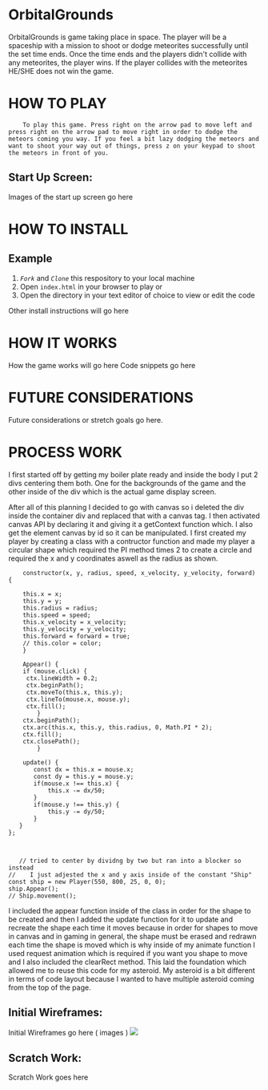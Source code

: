 #                               OrbitalGrounds

OrbitalGrounds is game taking place in space. The player will be a spaceship with a mission to shoot or dodge meteorites successfully until the set time ends. Once the time ends and the players didn't collide with any meteorites, the player wins. If the player collides with the meteorites HE/SHE does not win the game.

#                                HOW TO PLAY

        To play this game. Press right on the arrow pad to move left and press right on the arrow pad to move right in order to dodge the meteors coming you way. If you feel a bit lazy dodging the meteors and want to shoot your way out of things, press z on your keypad to shoot the meteors in front of you.

## Start Up Screen:
Images of the start up screen go here 

# HOW TO INSTALL

## Example
1. *`Fork`* and *`Clone`* this respository to your local machine
2. Open `index.html` in your browser to play or 
3. Open the directory in your text editor of choice to view or edit the code

Other install instructions will go here


# HOW IT WORKS
How the game works will go here
Code snippets go here


# FUTURE CONSIDERATIONS

Future considerations or stretch goals go here.


# PROCESS WORK
I first started off by getting my boiler plate ready and inside the body I put 2 divs centering them both. One for the backgrounds of the game and the other inside of the div which is the actual game display screen.

After all of this planning I decided to go with canvas so i deleted the div inside the container div and replaced that with a canvas tag. I then activated canvas API by declaring it and giving it a getContext function which. I also get the element canvas by id so it can be manipulated. I first created my player by creating a class with a contructor function and made my player a circular shape which required the PI method times 2 to create a circle and required the x and y coordinates aswell as the radius as shown.

```class Player {
    constructor(x, y, radius, speed, x_velocity, y_velocity, forward) {

    this.x = x;
    this.y = y;
    this.radius = radius; 
    this.speed = speed;
    this.x_velocity = x_velocity;
    this.y_velocity = y_velocity;
    this.forward = forward = true;
    // this.color = color;
    } 

    Appear() {
    if (mouse.click) {
     ctx.lineWidth = 0.2;
     ctx.beginPath();
     ctx.moveTo(this.x, this.y);
     ctx.lineTo(mouse.x, mouse.y);
     ctx.fill();
        } 
    ctx.beginPath(); 
    ctx.arc(this.x, this.y, this.radius, 0, Math.PI * 2);
    ctx.fill();
    ctx.closePath();
        }

    update() {
       const dx = this.x = mouse.x;
       const dy = this.y = mouse.y;
       if(mouse.x !== this.x) {
           this.x -= dx/50;
       }
       if(mouse.y !== this.y) {
           this.y -= dy/50;
       }
   }
};
 


   // tried to center by dividng by two but ran into a blocker so instead 
//    I just adjested the x and y axis inside of the constant "Ship"
const ship = new Player(550, 800, 25, 0, 0);
ship.Appear();
// Ship.movement();
```
I included the appear function inside of the class in order for the shape to be created and then I added the update function for it to update and recreate the shape each time it moves because in order for shapes to move in canvas and in gaming in general, the shape must be erased and redrawn each time the shape is moved which is why inside of my animate function I used request animation which is required if you want you shape to move and I also included the clearRect method. This laid the foundation which allowed me to reuse this code for my asteroid. My asteroid is a bit different in terms of code layout because I wanted to have multiple asteroid coming from the top of the page.

## Initial Wireframes:
Initial Wireframes go here ( images )
<img src="./OrbitalGrounds-logo.png">

## Scratch Work:

Scratch Work goes here
